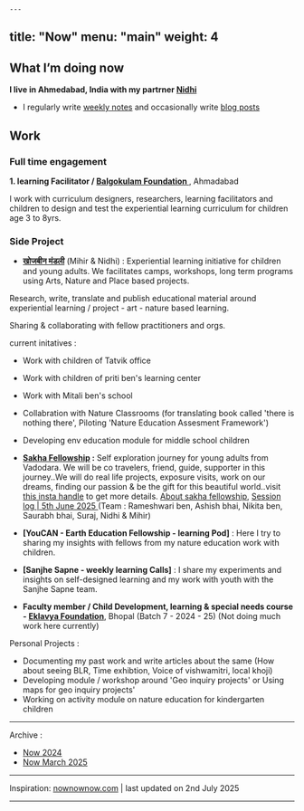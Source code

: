 	---
title: "Now"
menu: "main"
weight:	4
---

## What I’m doing now


**I live in Ahmedabad, India with my partrner [Nidhi](https://www.instagram.com/nidhi_pal16/)**
- I regularly write [weekly notes](/tags/weekly-notes) and occasionally write [blog posts](/tags/public/)

## Work

### Full time engagement

**1. learning Facilitator / [Balgokulam Foundation ](https://www.linkedin.com/company/bright-balgokulam/posts/?feedView=all)**, Ahmadabad

I work with curriculum designers, researchers, learning facilitators and children to design and test the experiential learning curriculum for children age 3 to 8yrs.

### Side Project

- [**खोजबीन मंडली**](https://www.instagram.com/khojbeen_mandali/) (Mihir & Nidhi) : Experiential learning initiative for children and young adults. We facilitates camps, workshops, long term programs using Arts, Nature and Place based projects.

Research, write, translate and publish educational material around experiential learning / project - art - nature based learning.

Sharing & collaborating with fellow practitioners and orgs.

  current initatives :

  - Work with children of Tatvik office
  - Work with children of priti ben's learning center 
  - Work with Mitali ben's school 
  - Collabration with Nature Classrooms (for translating book called 'there is nothing there', Piloting 'Nature Education Assesment Framework')
  - Developing env education module for middle school children 

- **[Sakha Fellowship](https://www.canva.com/design/DAGbxEvFORE/JYo6NJ50K7jLHkb89ekJ1A/view?utm_content=DAGbxEvFORE&utm_campaign=designshare&utm_medium=link2&utm_source=uniquelinks&utlId=h1d966e9cd3) :** Self exploration journey for young adults from Vadodara. We will be co travelers, friend, guide, supporter in this journey..We will do real life projects, exposure visits, work on our dreams, finding our passion & be the gift for this beautiful world..visit [this insta handle](https://www.instagram.com/sakha.fellowship/) to get more details. [About sakha fellowship](https://drive.google.com/file/d/1cifmjMtyGhXxziGRb0GqoeeHqdV6gLq7/view?usp=sharing), [Session log | 5th June 2025 ](https://drive.google.com/file/d/1rfKnNBOYrq4-xfq0U2YLK8FU2wPTFZVO/view?usp=sharing)
(Team : Rameshwari ben, Ashish bhai, Nikita ben, Saurabh bhai, Suraj, Nidhi & Mihir)

- **[YouCAN - Earth Education Fellowship - learning Pod]** : Here I try to sharing my insights with fellows from my nature education work with children.

- **[Sanjhe Sapne - weekly learning Calls]** : I share my experiments and insights on self-designed learning and my work with youth with the Sanjhe Sapne team.

- **Faculty member / Child Development, learning & special needs course - [Eklavya Foundation](https://eklavya.in/)**, Bhopal (Batch 7 - 2024 - 25) (Not doing much work here currently)


Personal Projects : 

- Documenting my past work and write articles about the same (How about seeing BLR, Time exhibtion, Voice of vishwamitri, local khoji)
- Developing module / workshop around 'Geo inquiry projects' or Using maps for geo inquiry projects'
- Working on activity module on nature education for kindergarten children  

----

Archive : 

- [Now 2024](/archive/now-2024/)
- [Now March 2025](/archive/now-march-2025/)
------

Inspiration: [nownownow.com](nownownow.com) | last updated on 2nd July 2025

---------------

